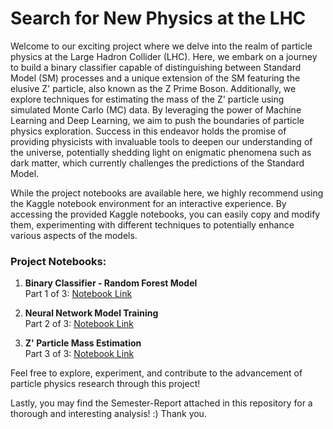 # Search for New Physics at the LHC

Welcome to our exciting project where we delve into the realm of particle physics at the Large Hadron Collider (LHC). Here, we embark on a journey to build a binary classifier capable of distinguishing between Standard Model (SM) processes and a unique extension of the SM featuring the elusive Z' particle, also known as the Z Prime Boson. Additionally, we explore techniques for estimating the mass of the Z' particle using simulated Monte Carlo (MC) data. By leveraging the power of Machine Learning and Deep Learning, we aim to push the boundaries of particle physics exploration. Success in this endeavor holds the promise of providing physicists with invaluable tools to deepen our understanding of the universe, potentially shedding light on enigmatic phenomena such as dark matter, which currently challenges the predictions of the Standard Model.

While the project notebooks are available here, we highly recommend using the Kaggle notebook environment for an interactive experience. By accessing the provided Kaggle notebooks, you can easily copy and modify them, experimenting with different techniques to potentially enhance various aspects of the models.

### Project Notebooks:
1. **Binary Classifier - Random Forest Model**  
   Part 1 of 3: [Notebook Link](https://www.kaggle.com/code/larserikrisholm/search-for-new-physics-at-the-lhc-part-1-3)

2. **Neural Network Model Training**  
   Part 2 of 3: [Notebook Link](https://www.kaggle.com/code/larserikrisholm/search-for-new-physics-at-the-lhc-part-2-3)

3. **Z' Particle Mass Estimation**  
   Part 3 of 3: [Notebook Link](https://www.kaggle.com/code/larserikrisholm/search-for-new-physics-at-the-lhc-part-3-3)

Feel free to explore, experiment, and contribute to the advancement of particle physics research through this project!

Lastly, you may find the Semester-Report attached in this repository for a thorough and interesting analysis! :)
Thank you.
